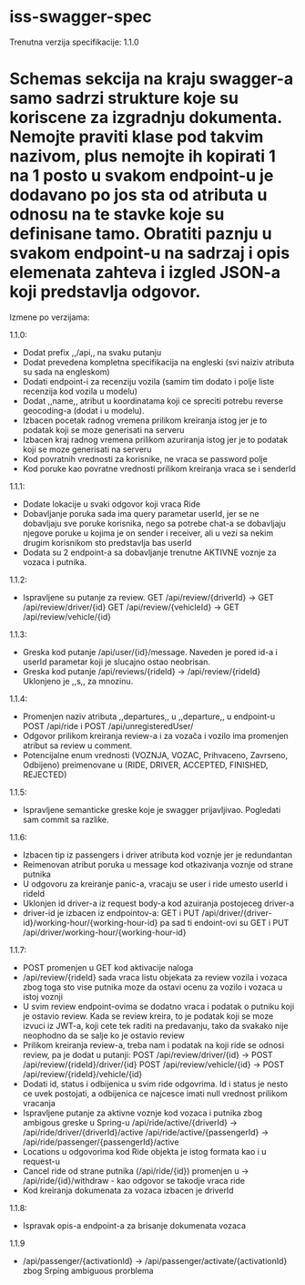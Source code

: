 # iss-swagger-spec

Trenutna verzija specifikacije: 1.1.0

# Schemas sekcija na kraju swagger-a samo sadrzi strukture koje su koriscene za izgradnju dokumenta. Nemojte praviti klase pod takvim nazivom, plus nemojte ih kopirati 1 na 1 posto u svakom endpoint-u je dodavano po jos sta od atributa u odnosu na te stavke koje su definisane tamo. Obratiti paznju u svakom endpoint-u na sadrzaj i opis elemenata zahteva i izgled JSON-a koji predstavlja odgovor.

Izmene po verzijama:

1.1.0:

- Dodat prefix ,,/api,, na svaku putanju
- Dodat prevedena kompletna specifikacija na engleski (svi naiziv atributa su sada na engleskom)
- Dodati endpoint-i za recenziju vozila (samim tim dodato i polje liste recenzija kod vozila u modelu)
- Dodat ,,name,, atribut u koordinatama koji ce spreciti potrebu reverse geocoding-a (dodat i u modelu).
- Izbacen pocetak radnog vremena prilikom kreiranja istog jer je to podatak koji se moze generisati na serveru
- Izbacen kraj radnog vremena prilikom azuriranja istog jer je to podatak koji se moze generisati na serveru
- Kod povratnih vrednosti za korisnike, ne vraca se password polje
- Kod poruke kao povratne vrednosti prilikom kreiranja vraca se i senderId

1.1.1:

- Dodate lokacije u svaki odgovor koji vraca Ride
- Dobavljanje poruka sada ima query parametar userId, jer se ne dobavljaju sve poruke korisnika, nego sa potrebe chat-a se dobavljaju njegove poruke u kojima je on sender i receiver, ali u vezi sa nekim drugim korisnikom sto predstavlja bas userId
- Dodata su 2 endpoint-a sa dobavljanje trenutne AKTIVNE voznje za vozaca i putnika.

1.1.2:

- Ispravljene su putanje za review. GET /api/review/{driverId} -> GET /api/review/driver/{id}
                                    GET /api/review/{vehicleId} -> GET /api/review/vehicle/{id}

1.1.3:

- Greska kod putanje /api/user/{id}/message. Naveden je pored id-a i userId parametar koji je slucajno ostao neobrisan.
- Greska kod putanje /api/reviews/{rideId} -> /api/review/{rideId} Uklonjeno je ,,s,, za mnozinu.

1.1.4:

- Promenjen naziv atributa ,,departures,, u ,,departure,, u endpoint-u POST /api/ride i POST /api/unregisteredUser/
- Odgovor prilikom kreiranja review-a i za vozača i vozilo ima promenjen atribut sa review u comment.
- Potencijalne enum vrednosti (VOZNJA, VOZAC, Prihvaceno, Zavrseno, Odbijeno) preimenovane u (RIDE, DRIVER, ACCEPTED, FINISHED, REJECTED)

1.1.5:

- Ispravljene semanticke greske koje je swagger prijavljivao. Pogledati sam commit sa razlike.

1.1.6:

- Izbacen tip iz passengers i driver atributa kod voznje jer je redundantan
- Reimenovan atribut poruka u message kod otkazivanja voznje od strane putnika
- U odgovoru za kreiranje panic-a, vracaju se user i ride umesto userId i rideId
- Uklonjen id driver-a iz request body-a kod azuiranja postojeceg driver-a
- driver-id je izbacen iz endpointov-a: GET i PUT /api/driver/{driver-id}/working-hour/{working-hour-id} pa sad ti endoint-ovi su GET i PUT /api/driver/working-hour/{working-hour-id}

1.1.7:

- POST promenjen u GET kod aktivacije naloga
- /api/review/{rideId} sada vraca listu objekata za review vozila i vozaca zbog toga sto vise putnika moze da ostavi ocenu za vozilo i vozaca u istoj voznji
- U svim review endpoint-ovima se dodatno vraca i podatak o putniku koji je ostavio review. Kada se review kreira, to je podatak koji se moze izvuci iz JWT-a, koji cete tek raditi na predavanju, tako da svakako nije neophodno da se salje ko je ostavio review
- Prilikom kreiranja review-a, treba nam i podatak na koji ride se odnosi review, pa je dodat u putanji:
POST /api/review/driver/{id} -> POST /api/review/{rideId}/driver/{id}
POST /api/review/vehicle/{id} -> POST /api/review/{rideId}/vehicle/{id}
- Dodati id, status i odbijenica u svim ride odgovrima. Id i status je nesto ce uvek postojati, a odbijenica ce najcesce imati null vrednost prilikom vracanja
- Ispravljene putanje za aktivne voznje kod vozaca i putnika zbog ambigous greske u Spring-u
/api/ride/active/{driverId} -> /api/ride/driver/{driverId}/active
/api/ride/active/{passengerId} -> /api/ride/passenger/{passengerId}/active
- Locations u odgovorima kod Ride objekta je istog formata kao i u request-u
- Cancel ride od strane putnika (/api/ride/{id}) promenjen u -> /api/ride/{id}/withdraw - kao odgovor se takodje vraca ride
- Kod kreiranja dokumenata za vozaca izbacen je driverId

1.1.8:

- Ispravak opis-a endpoint-a za brisanje dokumenata vozaca

1.1.9

- /api/passenger/{activationId} -> /api/passenger/activate/{activationId} zbog Srping ambiguous prorblema